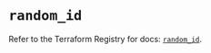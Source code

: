 # `random_id`

Refer to the Terraform Registry for docs: [`random_id`](https://registry.terraform.io/providers/hashicorp/random/3.6.1/docs/resources/id).
